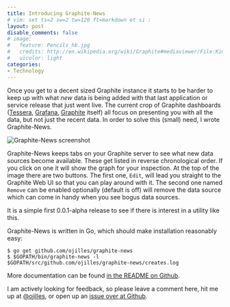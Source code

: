 ```yaml
---
title: Introducing Graphite-News
# vim: set ts=2 sw=2 tw=120 ft=markdown et si :
layout: post
disable_comments: false
# image:
#   feature: Pencils_hb.jpg
#   credits: http://en.wikipedia.org/wiki/Graphite#mediaviewer/File:Kimmirut_Graphite.jpg
#   uicolor: light
categories:
- Technology
---
```

Once you get to a decent sized Graphite instance it starts to be harder to keep
up with what *new* data is being added with that last application or service
release that just went live. The current crop of Graphite dashboards
([Tessera](http://urbanairship.com/blog/2014/06/30/introducing-tessera-a-graphite-frontend),
[Grafana](http://grafana.org/),
[Graphite](http://graphite.readthedocs.org/en/latest/) itself) all focus on
presenting you with all the data, but not just the recent data. In order to
solve this (small) need, I wrote Graphite-News.

![Graphite-News screenshot][pic1]

Graphite-News keeps tabs on your Graphite server to see what new data sources
become available. These get listed in reverse chronological order. If you click
on one it will show the graph for your inspection. At the top of the image
there are two buttons. The first one, `Edit`, will lead you straight to the
Graphite Web UI so that you can play around with it. The second one named
`Remove` can be enabled optionally (default is off) will remove the data source
which can come in handy when you see bogus data sources.

It is a simple first 0.0.1-alpha release to see if there is interest in a
utility like this.

Graphite-News is written in Go, which should make installation reasonably easy:

    $ go get github.com/ojilles/graphite-news
    $ $GOPATH/bin/graphite-news -l $GOPATH/src/github.com/ojilles/graphite-news/creates.log

More documentation can be found [in the README on
Github](https://github.com/ojilles/graphite-news).

I am actively looking for feedback, so please leave a comment here, hit me up
at [@ojilles](https://twitter.com/ojilles), or open up an [issue over at
Github](https://github.com/ojilles/graphite-news/issues).

[pic1]: {{site.baseurl}}/photos/graphite-news-screenshot.png

